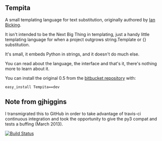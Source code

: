 Tempita
-------

A small templating language for text substitution, originally
authored by [Ian Bicking](https://bitbucket.org/ianb).

It isn't intended to be the Next Big Thing in templating, just a
handy little templating language for when a project outgrows
string.Template or {} substitution.

It's small, it embeds Python in strings, and it doesn't do much else.

You can read about the language, the interface and that's it, there's
nothing more to learn about it.

You can install the original 0.5 from the
[bitbucket repository](https://bitbucket.org/ianb/tempita) with:

    easy_install Tempita==dev

Note from gjhiggins
-------------------

I transmigrated this to GitHub in order to take advantage of travis-ci
continuous integration and took the opportunity to give the py3 compat
and tests a buffing (March 2013).

[![Build Status](https://travis-ci.org/gjhiggins/tempita.png?branch=master)](https://travis-ci.org/gjhiggins/tempita)